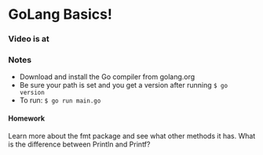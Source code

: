 # GoLang Basics!

### Video is at 

### Notes
- Download and install the Go compiler from golang.org
- Be sure your path is set and you get a version after running `$ go version`
- To run: `$ go run main.go`

#### Homework
Learn more about the fmt package and see what other methods it has.  What is the difference between Println and Printf?